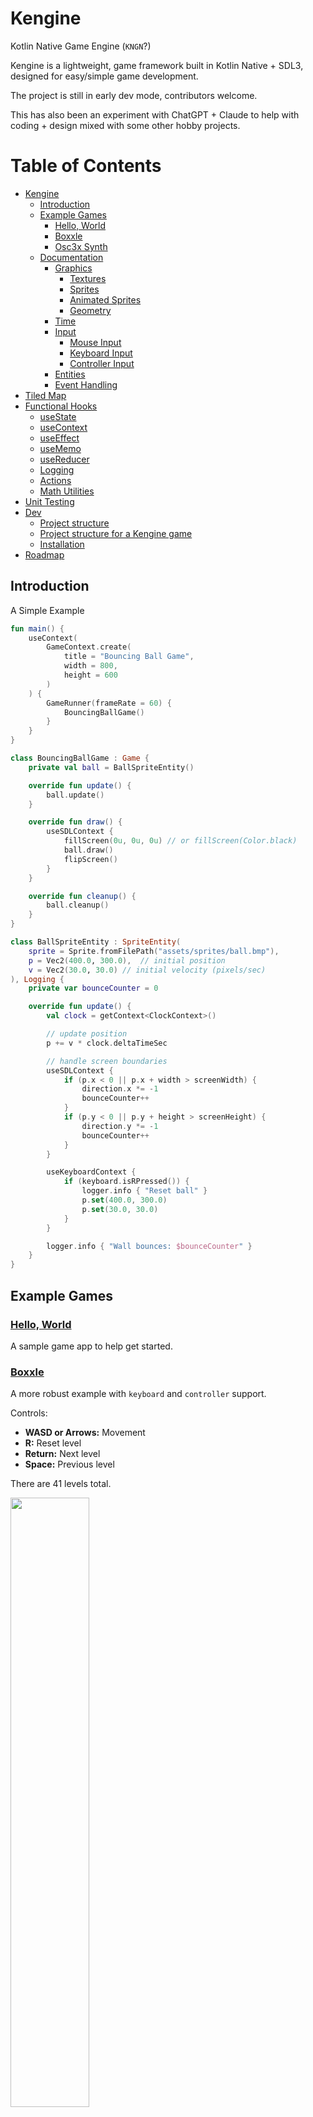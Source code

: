 # Kengine

Kotlin Native Game Engine (`KNGN`?)

Kengine is a lightweight, game framework built in Kotlin Native + SDL3, designed for easy/simple game development.

The project is still in early dev mode, contributors welcome. 

This has also been an experiment with ChatGPT + Claude to help with coding + design mixed with some other hobby projects.

# Table of Contents

- [Kengine](#kengine)
  - [Introduction](#introduction)
  - [Example Games](#example-games)
    - [Hello, World](#hello-world)
    - [Boxxle](#boxxle)
    - [Osc3x Synth](#osc3x-synth)
  - [Documentation](#documentation)
    - [Graphics](#graphics)
      - [Textures](#textures)
      - [Sprites](#sprites)
      - [Animated Sprites](#animated-sprites)
      - [Geometry](#geometry)
    - [Time](#time)
    - [Input](#input)
      - [Mouse Input](#mouse-input)
      - [Keyboard Input](#keyboard-input)
      - [Controller Input](#controller-input)
    - [Entities](#entities)
    - [Event Handling](#event-handling)
- [Tiled Map](#tiled-map)
- [Functional Hooks](#functional-hooks)
  - [useState](#usestate)
  - [useContext](#usecontext)
  - [useEffect](#useeffect)
  - [useMemo](#usememo)
  - [useReducer](#usereducer)
  - [Logging](#logging)
  - [Actions](#actions)
  - [Math Utilities](#math-utilities)
- [Unit Testing](kengine-test/)
- [Dev](#dev)
  - [Project structure](#project-structure)
  - [Project structure for a Kengine game](#project-structure-for-a-kengine-game)
  - [Installation](#installation)
- [Roadmap](#roadmap)


## Introduction

A Simple Example

```kotlin
fun main() {
    useContext(
        GameContext.create(
            title = "Bouncing Ball Game",
            width = 800,
            height = 600
        )
    ) {
        GameRunner(frameRate = 60) {
            BouncingBallGame()
        }
    }
}

class BouncingBallGame : Game {
    private val ball = BallSpriteEntity()

    override fun update() {
        ball.update()
    }

    override fun draw() {
        useSDLContext {
            fillScreen(0u, 0u, 0u) // or fillScreen(Color.black)
            ball.draw()
            flipScreen()
        }
    }

    override fun cleanup() {
        ball.cleanup()
    }
}

class BallSpriteEntity : SpriteEntity(
    sprite = Sprite.fromFilePath("assets/sprites/ball.bmp"),
    p = Vec2(400.0, 300.0),  // initial position
    v = Vec2(30.0, 30.0) // initial velocity (pixels/sec)
), Logging {
    private var bounceCounter = 0

    override fun update() {
        val clock = getContext<ClockContext>()

        // update position
        p += v * clock.deltaTimeSec

        // handle screen boundaries
        useSDLContext {
            if (p.x < 0 || p.x + width > screenWidth) {
                direction.x *= -1
                bounceCounter++
            }
            if (p.y < 0 || p.y + height > screenHeight) {
                direction.y *= -1
                bounceCounter++
            }
        }

        useKeyboardContext {
            if (keyboard.isRPressed()) {
                logger.info { "Reset ball" }
                p.set(400.0, 300.0)
                p.set(30.0, 30.0)
            }
        }

        logger.info { "Wall bounces: $bounceCounter" }
    }
}
```


## Example Games

### [Hello, World](helloworld/)

A sample game app to help get started.

### [Boxxle](boxxle/)

A more robust example with `keyboard` and `controller` support.

Controls:
- **WASD or Arrows:** Movement
- **R:** Reset level
- **Return:** Next level
- **Space:** Previous level

There are 41 levels total.

<img src="https://raw.githubusercontent.com/kennycason/kengine/refs/heads/main/games/boxxle/screenshot.png" width="50%" />

```kotlin
fun main() {
    createGameContext(
        title = "Boxxle",
        width = 800,
        height = 600
    ) {
        GameRunner(frameRate = 60) {
            BoxxleGame()
        }
    }
}
```

### [Osc3x Synth](games/osc3x-synth/)

Explore sound synthesis with a3x Oscillator and a variety of visual effects. This also showcases the `UI` library and state handling via `useState`.

<img src="https://raw.githubusercontent.com/kennycason/kengine/refs/heads/main/games/osc3x-synth/osc3x-2.png" width="48%"/><img src="https://raw.githubusercontent.com/kennycason/kengine/refs/heads/main/games/osc3x-synth/osc3x-7.png" width="48%"/>

[Video of Synth on IG](https://www.instagram.com/p/DEnebatzN3V/?igsh=MTZ0ZTJ1ZDE4ejVuag==)


## Documentation

### Graphics

#### Textures

`Textures` are central to rendering 2D graphics in Kengine. They are managed using the `TextureManager`, which caches textures for efficient reuse.

Example: Loading and Using a Texture

```kotlin
useTextureContext {
    addTexture("ball", "assets/sprites/ball.bmp")
    val ballTexture = getTexture("ball")
}
```

#### Sprites

Sprites represent drawable objects on the screen. They can be created from textures or sprite sheets and drawn with transformations like scaling and
rotation.

Example: Drawing a Sprite

```kotlin
val sprite = Sprite.fromFilePath("assets/sprites/ball.bmp")
sprite.draw(x = 100.0, y = 200.0)
```

#### Animated Sprites

Animated sprites cycle through a sequence of images (frames) to create animations. The AnimatedSprite class makes this process straightforward.

Example:

```kotlin
val animatedSprite = AnimatedSprite(
    sprites = listOf(
        Sprite.fromFilePath("samus01.bmp"),
        Sprite.fromFilePath("samus02.bmp"),
        Sprite.fromFilePath("samus03.bmp")
    ),
    frameRate = 10
)

animatedSprite.draw(Vec2(100.0, 200.0))
```

Another example loading from a `SpriteSheet`.

```kotlin
val spriteSheet = SpriteSheet.fromFilePath("assets/sprites/metroid.bmp", tileWidth = 32, tileHeight = 32)
private val animatedMetroid = AnimatedSprite.fromSpriteSheet(spriteSheet, frameDurationMs = 200L)
```

#### Geometry

Kengine provides simple geometry drawing utilities such as circles, rectangles, and lines, through the `GeometryContext`.

Example:

```kotlin
useGeometryContext {
    drawRectangle(50, 50, 100, 200, 0xFFu, 0x00u, 0x00u, 0xFFu)
    drawCircle(200, 200, 50, 0x00u, 0xFFu, 0x00u, 0xFFu)
    drawLine(0, 0, 300, 300, 0x00u, 0x00u, 0xFFu, 0xFFu)
}
```

### Time

The `ClockContext` handles game time, providing delta times for updates and total elapsed time since the game started.

Example: Using the `ClockContext`

```kotlin
useClockContext {
    logger.info { "Total Time: $totalTimeSec seconds" }
    logger.info { "Delta Time: $deltaTimeSec seconds" }
}
```

### Input

#### Mouse Input

The `MouseContext` provides utilities to handle mouse input events, including button presses, cursor position, and timing.

Example: Handling Mouse Input

```kotlin
useMouseContext {
    if (mouse.isLeftPressed() || mouse.isRightPressed()) {
        p.x = mouse.getCursor().x - width / 2
        p.y = mouse.getCursor().y - height / 2
    }
}
```

Mouse Functions

| Function                         | Description                                                      |
|----------------------------------|------------------------------------------------------------------|
| `mouse.isLeftPressed()`          | Returns `true` if the **left mouse button** is pressed.          |
| `mouse.isRightPressed()`         | Returns `true` if the **right mouse button** is pressed.         |
| `mouse.isMiddlePressed()`        | Returns `true` if the **middle mouse button** is pressed.        |
| `mouse.getCursor()`              | Returns the current cursor position as `Vec2(x, y)`.             |
| `mouse.timeSinceLeftPressed()`   | Returns time (ms) since the **left mouse button** was pressed.   |
| `mouse.timeSinceRightPressed()`  | Returns time (ms) since the **right mouse button** was pressed.  |
| `mouse.timeSinceMiddlePressed()` | Returns time (ms) since the **middle mouse button** was pressed. |

#### Keyboard Input

The KeyboardContext provides utilities for handling keyboard input, including key presses and timings.

Example: Handling Keyboard Input

```kotlin
useKeyboardContext {
    if (keyboard.isWPressed()) {
        logger.info { "Moving up!" }
    }

    if (keyboard.isReturnPressed()) {
        logger.info { "Return key pressed!" }
    }
}
```

Keyboard Functions

| Function                            | Description                                                   |
|-------------------------------------|---------------------------------------------------------------|
| `keyboard.isAPressed()`             | Returns `true` if the **A key** is pressed.                   |
| `keyboard.isSpacePressed()`         | Returns `true` if the **Space key** is pressed.               |
| `keyboard.isReturnPressed()`        | Returns `true` if the **Return/Enter key** is pressed.        |
| `keyboard.isEscapePressed()`        | Returns `true` if the **Escape key** is pressed.              |
| `keyboard.isLeftPressed()`          | Returns `true` if the **Left Arrow key** is pressed.          |
| `keyboard.isRightPressed()`         | Returns `true` if the **Right Arrow key** is pressed.         |
| `keyboard.timeSinceAPressed()`      | Returns time (ms) since the **A key** was pressed.            |
| `keyboard.timeSinceSpacePressed()`  | Returns time (ms) since the **Space key** was pressed.        |
| `keyboard.timeSinceReturnPressed()` | Returns time (ms) since the **Return/Enter key** was pressed. |

#### Controller Input

The ControllerContext handles input from game controllers, supporting PlayStation, Xbox, Nintendo Switch, and generic gamepads.

Example: Handling Controller Input

```kotlin
useControllerContext {
    if (controller.isButtonPressed(Buttons.A)) {
        logger.info { "Jump button pressed!" }
    }

    val axisValue = controller.getAxisValue(0) // Read the left stick horizontal axis
    logger.info { "Axis value: $axisValue" }
}
```

Supported Controllers

- PlayStation 4 (DualShock 4)
- PlayStation 5 (DualSense)
- Xbox One
- Xbox Series X/S
- Nintendo Switch Pro Controller
- Logitech
- Ouya
- Steam Controller (needs more testing)
- Generic Gamepads (fallback mapping)

Controller Functions

| Function                                               | Description                                                |
|--------------------------------------------------------|------------------------------------------------------------|
| `controller.isButtonPressed(Buttons.A)`                | Returns `true` if the **A button** is pressed.             |
| `controller.isButtonPressed(Buttons.B)`                | Returns `true` if the **B button** is pressed.             |
| `controller.isButtonPressed(Buttons.START)`            | Returns `true` if the **Start/Options button** is pressed. |
| `controller.isButtonPressed(Buttons.DPAD_UP)`          | Returns `true` if the **D-Pad Up** is pressed.             |
| `controller.getAxisValue(0)`                           | Gets the value of the **Left Stick X-Axis** (-1.0 to 1.0). |
| `controller.getAxisValue(1)`                           | Gets the value of the **Left Stick Y-Axis** (-1.0 to 1.0). |
| `controller.isHatDirectionPressed(0, HatDirection.UP)` | Returns `true` if the **D-Pad Up** direction is pressed.   |

Controller Buttons Overview

Controller Button Mapping Table:

| Button                     | Code Example                                         | PlayStation 5                        | Xbox Series X                      |
|----------------------------|------------------------------------------------------|--------------------------------------|------------------------------------|
| **Buttons.A**              | `controller.isButtonPressed(Buttons.A)`              | X                                    | A                                  |
| **Buttons.B**              | `controller.isButtonPressed(Buttons.B)`              | Circle (O)                           | B                                  |
| **Buttons.X**              | `controller.isButtonPressed(Buttons.X)`              | Square (□)                           | X                                  |
| **Buttons.Y**              | `controller.isButtonPressed(Buttons.Y)`              | Triangle (△)                         | Y                                  |
| **Buttons.L1**             | `controller.isButtonPressed(Buttons.L1)`             | L1                                   | LB (Left Bumper)                   |
| **Buttons.R1**             | `controller.isButtonPressed(Buttons.R1)`             | R1                                   | RB (Right Bumper)                  |
| **Buttons.L2**             | `controller.getAxisValue(4)`                         | L2 Trigger Axis                      | LT (Left Trigger)                  |
| **Buttons.R2**             | `controller.getAxisValue(5)`                         | R2 Trigger Axis                      | RT (Right Trigger)                 |
| **Buttons.L3**             | `controller.isButtonPressed(Buttons.L3)`             | L3 (Left Stick Button)               | LS (Left Stick Button)             |
| **Buttons.R3**             | `controller.isButtonPressed(Buttons.R3)`             | R3 (Right Stick Button)              | RS (Right Stick Button)            |
| **Buttons.START**          | `controller.isButtonPressed(Buttons.START)`          | Options                              | Menu (Start)                       |
| **Buttons.SELECT**         | `controller.isButtonPressed(Buttons.SELECT)`         | Create (Share)                       | View (Back)                        |
| **Buttons.DPAD_UP**        | `controller.isButtonPressed(Buttons.DPAD_UP)`        | D-Pad Up                             | D-Pad Up                           |
| **Buttons.DPAD_DOWN**      | `controller.isButtonPressed(Buttons.DPAD_DOWN)`      | D-Pad Down                           | D-Pad Down                         |

Controller Axes Overview

| Axis Name                 | Code Example                              | PlayStation 5                        | Xbox Series X                      |
|---------------------------|-------------------------------------------|--------------------------------------|------------------------------------|
| **Left Stick X**          | `controller.getAxisValue(0)`              | Left Stick Horizontal Axis           | Left Stick Horizontal Axis         |
| **Left Stick Y**          | `controller.getAxisValue(1)`              | Left Stick Vertical Axis             | Left Stick Vertical Axis           |
| **Right Stick X**         | `controller.getAxisValue(2)`              | Right Stick Horizontal Axis          | Right Stick Horizontal Axis        |
| **Right Stick Y**         | `controller.getAxisValue(3)`              | Right Stick Vertical Axis            | Right Stick Vertical Axis          |
| **Left Trigger Axis**     | `controller.getAxisValue(4)`              | L2 Trigger Axis                      | LT Trigger Axis                    |
| **Right Trigger Axis**    | `controller.getAxisValue(5)`              | R2 Trigger Axis                      | RT Trigger Axis                    |


### Entities

Entities represent objects in the game world, from players to obstacles. The Entity class provides a base for managing position, velocity, and
actions.

Example: Creating a Custom Entity

```kotlin
class MyEntity : Entity(width = 32, height = 32) {

    override fun update() {
        p.x += 1.0
    }

    override fun draw() {
        // custom drawing logic
    }

    override fun cleanup() {
        // cleanup resources
    }
}
```

### Event Handling

The `EventContext` enables decoupled communication between components using events.

Example: Publishing and Subscribing to Events

```kotlin
useEventContext {
    subscribe("player_died") { data: String ->
        logger.info { "Player died because: $data" }
    }
    publish("player_died", "Fell off a cliff")
}
```


# Tiled Map

## Overview

The **TiledMapLoader** is a utility for loading and rendering maps in the **Tiled** map format. Currently, it only supports the `.tmj` (Tiled Map JSON) and `.tsj` (Tiled Tileset JSON) file formats. Maps and tilesets in the `.tmx` and `.tsx` formats are **not supported**.

## Key Features

- Loads Tiled maps (`.tmj`) and external tilesets (`.tsj`).
- Supports multiple tiled and object layers.
- Supports animated tiles and tile flipping/rotations.
- Scrollable maps with customizable controls for navigation.
- Render time for a 4-layer map with animations & rotations is ~5-7ms/render. Goal is <1ms.
---

## Example Usage

### Loading and Drawing a Map

Here is an example of loading and rendering a map:

<img src="https://raw.githubusercontent.com/kennycason/kengine/refs/heads/main/images/tiled_map.gif" width="65%" />

```kotlin
val tiledMap = TiledMapLoader()
    .loadMap("src/nativeTest/resources/ninjaturdle/lungs_25.tmj")

object : Game {
    override fun update() {
        tiledMap.update() // update animated tiles
    }

    override fun draw() {
        tiledMap.draw() // render all layers of the map
      
        // or draw layers by name
        tileMap.draw("bg")
        tileMap.draw("main")
        // draw player/enemies
        tileMap.draw("fg")
    }

    override fun cleanup() {
    }
}
```

### Functional Hooks

Inspired from React Hooks

#### useState

useState is a utility for managing state in your Kengine applications.
It allows you to track and update values while notifying any subscribed listeners about changes.
This state management mechanism is designed for lightweight use cases and integrates seamlessly with the Context system for broader application state
management.

Creating and Using a State Variable

```kotlin
val count = useState(0)

val callback = { newValue: Int ->
    println("Count changed to $newValue")
}

count.subscribe(callback)
count.set(1) // Output: Count changed to 1

count.unsubscribe(callback)
count.set(2) // No output
```

#### useContext

The Context class in your framework serves as a foundational building block for managing scoped, singleton-like components in your application.
Inspired by React’s Context API, it provides a flexible and extensible way to share functionality or state across different parts of your application
without tightly coupling them.

```kotlin
class SimpleContext : Context() {
    var count: Int = 1
}

val simpleContext = SimpleContext()
ContextRegistry.register(simpleContext)

useContext<SimpleContext> {
    expectThat(count).isEqualTo(1)
    count = 5
    expectThat(count).isEqualTo(5)
}
```

Context can be integrated with State to efficiently share and manage state across multiple classes.

```kotlin
class StatefulContext : Context() {
    val count = useState(0)
}

val statefulContext = StatefulContext()
ContextRegistry.register(statefulContext)

useContext<StatefulContext> {
    expectThat(count.get()).isEqualTo(0)
    count.set(42)
    expectThat(count.get()).isEqualTo(42)

    var countUpdated = false
    var countReceived = 0
    count.subscribe {
        countUpdated = true
        countReceived = it
    }
    count.set(64)
    expectThat(countUpdated).isTrue()
    expectThat(count.get()).isEqualTo(64)
    expectThat(countReceived).isEqualTo(64)
}
```

#### useEffect

useEffect is a utility that allows you to manage side effects in response to changes in state variables.
It subscribes to the provided state dependencies and automatically triggers the effect whenever any of the dependencies change.
The effect can also include a cleanup mechanism, which is executed when dependencies change or when the effect is removed.

Simple Side Effect

In this example, useEffect is used to log a message whenever the count state changes:

```kotlin
val count = useState(0)

useEffect({
    println("The count has changed: ${count.get()}")
}, count)

count.set(1)  // Logs: "The count has changed: 1"
count.set(2)  // Logs: "The count has changed: 2"
```

#### useMemo

useMemo is a utility function for caching expensive computations based on dependencies.
It ensures that a computed value is only recalculated when one of its dependencies changes.

```kotlin
val count = useState(0)
var computedValue = useMemo({ count.get() * 2 }, count)

expectThat(computedValue.get()).isEqualTo(0)

count.set(2) // trigger update
computedValue = useMemo({ count.get() * 2 }, count) // retrieve updated value

expectThat(computedValue.get()).isEqualTo(4)
```

#### useReducer

The useReducer hook is another great addition to the state management toolbox, especially for handling complex state logic.
It provides a predictable way to update state by defining actions and a reducer function.

This example demonstrates using useReducer with simple String actions:

```kotlin
val (count, dispatch) = useReducer(0) { state: Int, action: String ->
    when (action) {
        "increment" -> state + 1
        "decrement" -> state - 1
        else -> state
    }
}

expectThat(count.get()).isEqualTo(0)

dispatch("increment")
expectThat(count.get()).isEqualTo(1)

dispatch("decrement")
expectThat(count.get()).isEqualTo(0)
```

Here’s a more robust example, showcasing useReducer with object-based actions:

```kotlin
data class User(val name: String, val age: Int)
abstract class UserAction
data class UpdateName(val name: String) : UserAction()
data class IncrementAge(val by: Int) : UserAction()

val initialUser = User("John", 25)
val (user, dispatch) = useReducer(initialUser) { state: User, action: UserAction ->
    when (action) {
        is UpdateName -> state.copy(name = action.name)
        is IncrementAge -> state.copy(age = state.age + action.by)
        else -> throw IllegalStateException()
    }
}

expectThat(user.get().name).isEqualTo("John")
expectThat(user.get().age).isEqualTo(25)

dispatch(UpdateName("Jane"))
expectThat(user.get().name).isEqualTo("Jane")

dispatch(IncrementAge(5))
expectThat(user.get().age).isEqualTo(30)
```

#### Logging

The Logger provides utility functions for debugging and monitoring game state.

Example:

```kotlin
logger.info { "Game started!" }
logger.error { "An error occurred." }
logger.error(e) { "An error occurred." }
```

#### Actions

Actions provide a way to script entity behavior over time, such as movements or animations.

Example: Moving an Entity

```kotlin
useActionContext {
    moveTo(entity, Vec2(200.0, 300.0), speed = 100.0) {
        logger.info { "Entity reached its destination!" }
    }
}
```

#### Math Utilities

Kengine includes math utilities such as Vec2 and Rect for vector and rectangle operations.

Example: Using Vectors

```kotlin
val position = Vec2(10.0, 20.0)
val direction = Vec2(1.0, 0.0)
val newPosition = position + direction * 5.0
logger.info { "New Position: $newPosition" }
```





## Dev

### Project structure

```shell
kengine/
├── kengine/                       // kengine core code
├── kengine-test/                  // kengine test framework
└── games/
    ├── boxxle/                    // boxxle - clone of the Gameboy classic
    ├── helloworld/                // a simple example, a good starting point.
    ├── image-shuffle/             // image tile shuffle game
    └── physics-demo/              // demonstration of physics engine (chipmunk)
```

## Project structure for a Kengine game

```shell
<game_name>/
├── build.gradle.kts               
├── gradle.properties    
├── assets/                        // game assets (shared across platforms)
│   ├── sprites/                   // images and sprite sheets
│   └── sounds/                    // sound files     
└── src/
    ├── nativeMain/
    │   └── kotlin/                // game-specific code
    └── nativeTest/                // unit and integration tests
        └── kotlin/                // game-specific test code
```

## Installation

Install OpenJDK 17.0+

Install Chipmunk2D via Brew (on Mac)
```shell
brew install chipmunk
```


Install 3DL3. SDL3 is not yet released on brew and must be manually installed.

[SDL3 Installation Guide](/sdl3/README.md)

Build the project
```shell
./gradlew clean build
```

Misc Gradle cache/refresh dependencies
```shell
rm -rf ~/.gradle/caches
rm -rf ~/.gradle/wrapper
./gradlew wrapper --refresh-dependencies
./gradlew clean build --refresh-dependencies
```

## Roadmap
- Binary
  - Embed data files in executable
- GameLoop
  - Decouple update/draw calls
- TiledMapLoader
  - Performance enhancements
  - Support TMX (XML format)
- Logger file support
- Menu system
- GUI
- fix @OptIn(ExperimentalForeignApi::class) (-opt-in being ignored by compiler in multi-module project in IJ)
- Add Vec2 versions of functions that take (x,y) parameters, ditto for Rect2 and (x,y,w,h)
- Redesign font handling + caching/config
- Playdate integration (WIP struggling to target cortex-m7 arch)
